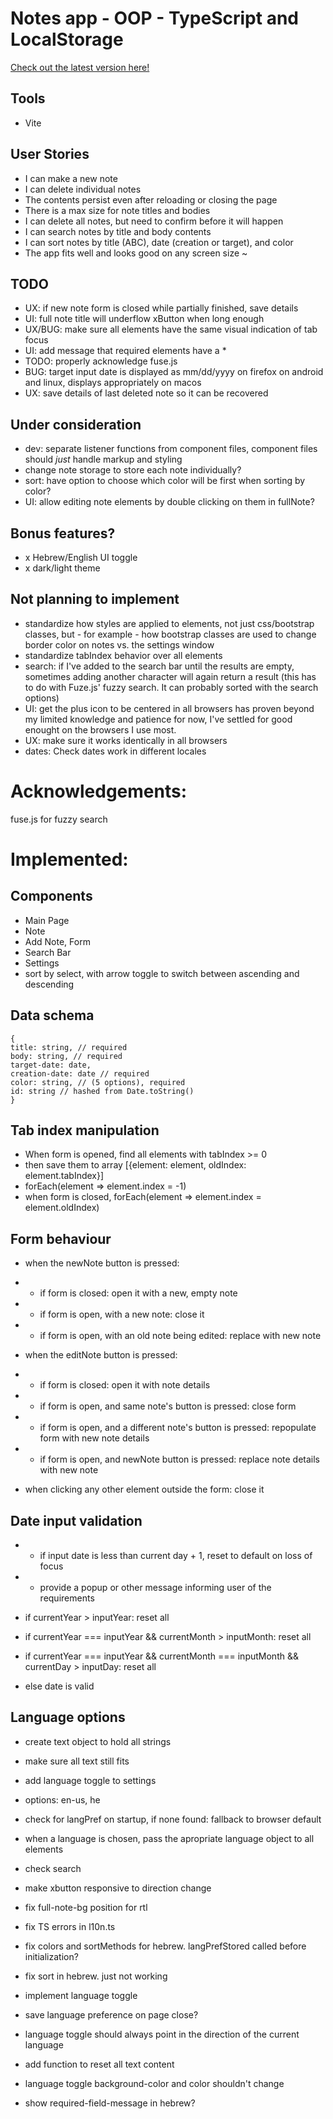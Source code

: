 # Notes app - OOP - TypeScript and LocalStorage

[Check out the latest version here!](https://crows-note-app.surge.sh)

## Tools

- Vite

## User Stories

- I can make a new note
- I can delete individual notes
- The contents persist even after reloading or closing the page
- There is a max size for note titles and bodies
- I can delete all notes, but need to confirm before it will happen
- I can search notes by title and body contents
- I can sort notes by title (ABC), date (creation or target), and color
- The app fits well and looks good on any screen size ~

## TODO

- UX: if new note form is closed while partially finished, save details
- UI: full note title will underflow xButton when long enough
- UX/BUG: make sure all elements have the same visual indication of tab focus
- UI: add message that required elements have a \*
- TODO: properly acknowledge fuse.js
- BUG: target input date is displayed as mm/dd/yyyy on firefox on android and linux, displays appropriately on macos
- UX: save details of last deleted note so it can be recovered

## Under consideration

- dev: separate listener functions from component files, component files should _just_ handle markup and styling
- change note storage to store each note individually?
- sort: have option to choose which color will be first when sorting by color?
- UI: allow editing note elements by double clicking on them in fullNote?

## Bonus features?

- x Hebrew/English UI toggle
- x dark/light theme

## Not planning to implement

- standardize how styles are applied to elements, not just css/bootstrap classes, but - for example - how bootstrap classes are used to change
border color on notes vs. the settings window
- standardize tabIndex behavior over all elements
- search: if I've added to the search bar until the results are empty, sometimes adding another character will again return a result (this has to do with Fuze.js' fuzzy search. It can probably sorted with the search options)
- UI: get the plus icon to be centered in all browsers has proven beyond my limited knowledge and patience for now, I've settled for good enought on the browsers I use most.
- UX: make sure it works identically in all browsers
- dates: Check dates work in different locales

# Acknowledgements:

fuse.js for fuzzy search


# Implemented:

## Components

- Main Page
- Note
- Add Note, Form
- Search Bar
- Settings
- sort by select, with arrow toggle to switch between ascending and descending

## Data schema

```
{
title: string, // required
body: string, // required
target-date: date,
creation-date: date // required
color: string, // (5 options), required
id: string // hashed from Date.toString()
}
```

## Tab index manipulation

- When form is opened, find all elements with tabIndex >= 0
- then save them to array [{element: element, oldIndex: element.tabIndex}]
- forEach(element => element.index = -1)
- when form is closed, forEach(element => element.index = element.oldIndex)

## Form behaviour

- when the newNote button is pressed:
- - if form is closed: open it with a new, empty note
- - if form is open, with a new note: close it
- - if form is open, with an old note being edited: replace with new note

- when the editNote button is pressed:
- - if form is closed: open it with note details
- - if form is open, and same note's button is pressed: close form
- - if form is open, and a different note's button is pressed: repopulate form with new note details
- - if form is open, and newNote button is pressed: replace note details with new note

- when clicking any other element outside the form: close it

## Date input validation

- - if input date is less than current day + 1, reset to default on loss of focus
- - provide a popup or other message informing user of the requirements

- if currentYear > inputYear: reset all
- if currentYear === inputYear && currentMonth > inputMonth: reset all
- if currentYear === inputYear && currentMonth === inputMonth && currentDay > inputDay: reset all
- else date is valid

## Language options

- create text object to hold all strings
- make sure all text still fits
- add language toggle to settings
- options: en-us, he
- check for langPref on startup, if none found: fallback to browser default
- when a language is chosen, pass the apropriate language object to all elements
- check search
- make xbutton responsive to direction change
- fix full-note-bg position for rtl
- fix TS errors in l10n.ts
- fix colors and sortMethods for hebrew. langPrefStored called before initialization?
- fix sort in hebrew. just not working
- implement language toggle
- save language preference on page close?
- language toggle should always point in the direction of the current language
- add function to reset all text content
- language toggle background-color and color shouldn't change

- show required-field-message in hebrew?
